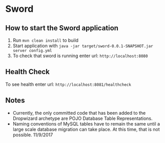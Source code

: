 # Sword

How to start the Sword application
---

1. Run `mvn clean install` to build
1. Start application with `java -jar target/sword-0.0.1-SNAPSHOT.jar server config.yml`
1. To check that sword is running enter url: `http://localhost:8080`

Health Check
---

To see health enter url: `http://localhost:8081/healthcheck`

Notes
---

- Currently, the only committed code that has been added to the Dropwizard archetype are POJO Database Table Representations. 
- Naming conventions of MySQL tables have to remain the same until a large scale database migration can take place. At this time, that is not possible. 11/9/2017